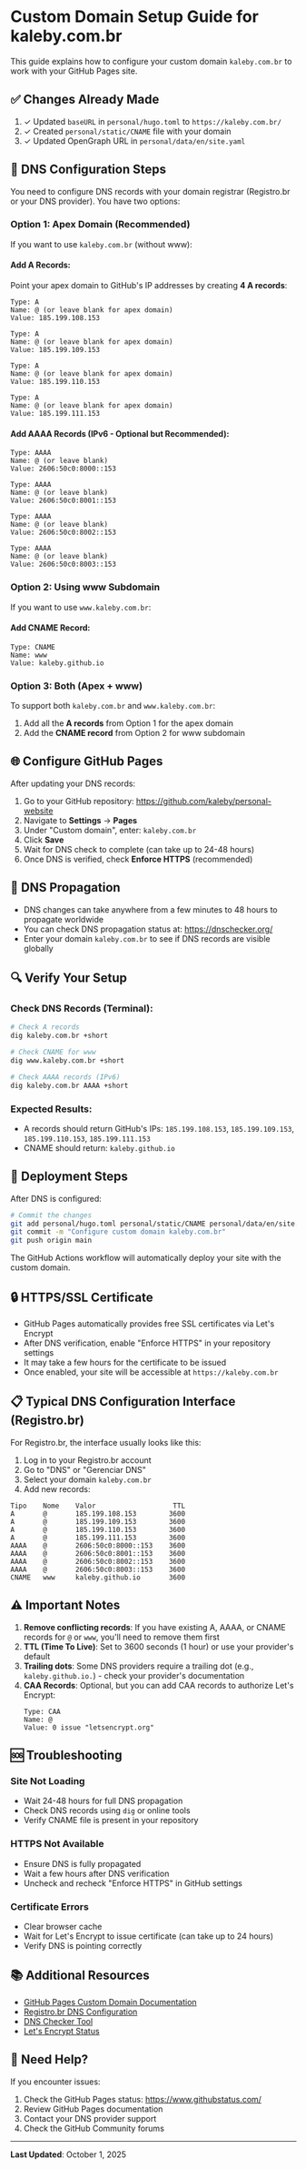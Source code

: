 # Custom Domain Setup Guide for kaleby.com.br

This guide explains how to configure your custom domain `kaleby.com.br` to work with your GitHub Pages site.

## ✅ Changes Already Made

1. ✓ Updated `baseURL` in `personal/hugo.toml` to `https://kaleby.com.br/`
2. ✓ Created `personal/static/CNAME` file with your domain
3. ✓ Updated OpenGraph URL in `personal/data/en/site.yaml`

## 🔧 DNS Configuration Steps

You need to configure DNS records with your domain registrar (Registro.br or your DNS provider). You have two options:

### Option 1: Apex Domain (Recommended)

If you want to use `kaleby.com.br` (without www):

#### Add A Records:
Point your apex domain to GitHub's IP addresses by creating **4 A records**:

```
Type: A
Name: @ (or leave blank for apex domain)
Value: 185.199.108.153

Type: A
Name: @ (or leave blank for apex domain)
Value: 185.199.109.153

Type: A
Name: @ (or leave blank for apex domain)
Value: 185.199.110.153

Type: A
Name: @ (or leave blank for apex domain)
Value: 185.199.111.153
```

#### Add AAAA Records (IPv6 - Optional but Recommended):
```
Type: AAAA
Name: @ (or leave blank)
Value: 2606:50c0:8000::153

Type: AAAA
Name: @ (or leave blank)
Value: 2606:50c0:8001::153

Type: AAAA
Name: @ (or leave blank)
Value: 2606:50c0:8002::153

Type: AAAA
Name: @ (or leave blank)
Value: 2606:50c0:8003::153
```

### Option 2: Using www Subdomain

If you want to use `www.kaleby.com.br`:

#### Add CNAME Record:
```
Type: CNAME
Name: www
Value: kaleby.github.io
```

### Option 3: Both (Apex + www)

To support both `kaleby.com.br` and `www.kaleby.com.br`:

1. Add all the **A records** from Option 1 for the apex domain
2. Add the **CNAME record** from Option 2 for www subdomain

## 🌐 Configure GitHub Pages

After updating your DNS records:

1. Go to your GitHub repository: https://github.com/kaleby/personal-website
2. Navigate to **Settings** → **Pages**
3. Under "Custom domain", enter: `kaleby.com.br`
4. Click **Save**
5. Wait for DNS check to complete (can take up to 24-48 hours)
6. Once DNS is verified, check **Enforce HTTPS** (recommended)

## 📝 DNS Propagation

- DNS changes can take anywhere from a few minutes to 48 hours to propagate worldwide
- You can check DNS propagation status at: https://dnschecker.org/
- Enter your domain `kaleby.com.br` to see if DNS records are visible globally

## 🔍 Verify Your Setup

### Check DNS Records (Terminal):
```bash
# Check A records
dig kaleby.com.br +short

# Check CNAME for www
dig www.kaleby.com.br +short

# Check AAAA records (IPv6)
dig kaleby.com.br AAAA +short
```

### Expected Results:
- A records should return GitHub's IPs: `185.199.108.153`, `185.199.109.153`, `185.199.110.153`, `185.199.111.153`
- CNAME should return: `kaleby.github.io`

## 🚀 Deployment Steps

After DNS is configured:

```bash
# Commit the changes
git add personal/hugo.toml personal/static/CNAME personal/data/en/site.yaml
git commit -m "Configure custom domain kaleby.com.br"
git push origin main
```

The GitHub Actions workflow will automatically deploy your site with the custom domain.

## 🔒 HTTPS/SSL Certificate

- GitHub Pages automatically provides free SSL certificates via Let's Encrypt
- After DNS verification, enable "Enforce HTTPS" in your repository settings
- It may take a few hours for the certificate to be issued
- Once enabled, your site will be accessible at `https://kaleby.com.br`

## 📋 Typical DNS Configuration Interface (Registro.br)

For Registro.br, the interface usually looks like this:

1. Log in to your Registro.br account
2. Go to "DNS" or "Gerenciar DNS"
3. Select your domain `kaleby.com.br`
4. Add new records:

```
Tipo    Nome    Valor                   TTL
A       @       185.199.108.153        3600
A       @       185.199.109.153        3600
A       @       185.199.110.153        3600
A       @       185.199.111.153        3600
AAAA    @       2606:50c0:8000::153    3600
AAAA    @       2606:50c0:8001::153    3600
AAAA    @       2606:50c0:8002::153    3600
AAAA    @       2606:50c0:8003::153    3600
CNAME   www     kaleby.github.io       3600
```

## ⚠️ Important Notes

1. **Remove conflicting records**: If you have existing A, AAAA, or CNAME records for `@` or `www`, you'll need to remove them first
2. **TTL (Time To Live)**: Set to 3600 seconds (1 hour) or use your provider's default
3. **Trailing dots**: Some DNS providers require a trailing dot (e.g., `kaleby.github.io.`) - check your provider's documentation
4. **CAA Records**: Optional, but you can add CAA records to authorize Let's Encrypt:
   ```
   Type: CAA
   Name: @
   Value: 0 issue "letsencrypt.org"
   ```

## 🆘 Troubleshooting

### Site Not Loading
- Wait 24-48 hours for full DNS propagation
- Check DNS records using `dig` or online tools
- Verify CNAME file is present in your repository

### HTTPS Not Available
- Ensure DNS is fully propagated
- Wait a few hours after DNS verification
- Uncheck and recheck "Enforce HTTPS" in GitHub settings

### Certificate Errors
- Clear browser cache
- Wait for Let's Encrypt to issue certificate (can take up to 24 hours)
- Verify DNS is pointing correctly

## 📚 Additional Resources

- [GitHub Pages Custom Domain Documentation](https://docs.github.com/en/pages/configuring-a-custom-domain-for-your-github-pages-site)
- [Registro.br DNS Configuration](https://registro.br/tecnologia/ferramentas/dnsmaster/)
- [DNS Checker Tool](https://dnschecker.org/)
- [Let's Encrypt Status](https://letsencrypt.status.io/)

## 📧 Need Help?

If you encounter issues:
1. Check the GitHub Pages status: https://www.githubstatus.com/
2. Review GitHub Pages documentation
3. Contact your DNS provider support
4. Check the GitHub Community forums

---

**Last Updated**: October 1, 2025

